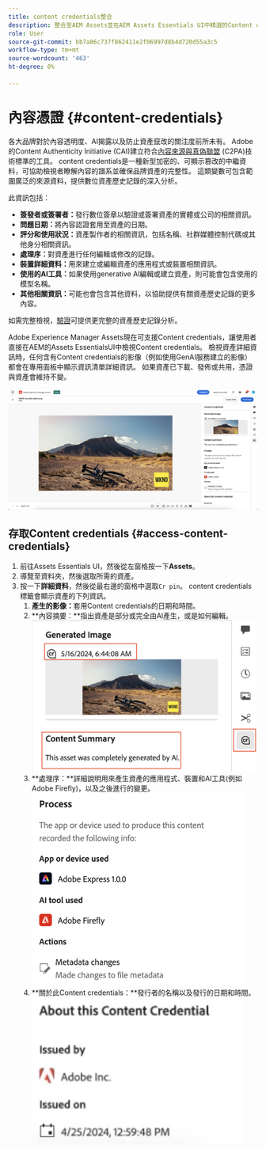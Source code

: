 ```yaml
---
title: content credentials整合
description: 整合至AEM Assets並在AEM Assets Essentials UI中精選的Content credentials，可提供資產歷史記錄的內容，包括資產的製作方式以及誰參與建立資產。 就像數位內容的營養標籤一樣，Content credentials可以協助提高透明度，並建立與受眾之間的信任。
role: User
source-git-commit: bb7a86c737f862411e2f06997d8b4d720d55a3c5
workflow-type: tm+mt
source-wordcount: '463'
ht-degree: 0%

---
```



# 內容憑證 {#content-credentials}

各大品牌對於內容透明度、AI揭露以及防止資產竄改的關注度前所未有。 Adobe的Content Authenticity Initiative (CAI)建立符合[內容來源與真偽聯盟](https://c2pa.org/specifications/specifications/1.1/specs/C2PA_Specification.html#_trust_model) (C2PA)技術標準的工具。 content credentials是一種新型加密的、可顯示篡改的中繼資料，可協助檢視者瞭解內容的譜系並確保品牌資產的完整性。 這類變數可包含範圍廣泛的來源資料，提供數位資產歷史記錄的深入分析。

此資訊包括：

* **簽發者或簽署者：**&#x200B;發行數位簽章以驗證或簽署資產的實體或公司的相關資訊。
* **問題日期：**&#x200B;將內容認證套用至資產的日期。
* **評分和使用狀況：**&#x200B;資產製作者的相關資訊，包括名稱、社群媒體控制代碼或其他身分相關資訊。
* **處理序：**&#x200B;對資產進行任何編輯或修改的記錄。
* **裝置詳細資料：**&#x200B;用來建立或編輯資產的應用程式或裝置相關資訊。
* **使用的AI工具：**&#x200B;如果使用generative AI編輯或建立資產，則可能會包含使用的模型名稱。
* **其他相關資訊：**&#x200B;可能也會包含其他資料，以協助提供有關資產歷史記錄的更多內容。

如需完整檢視，[驗證](https://contentcredentials.org/verify)可提供更完整的資產歷史記錄分析。

Adobe Experience Manager Assets現在可支援Content credentials，讓使用者直接在AEM的Assets EssentialsUI中檢視Content credentials。 檢視資產詳細資訊時，任何含有Content credentials的影像（例如使用GenAI服務建立的影像）都會在專用面板中顯示資訊清單詳細資訊。 如果資產已下載、發佈或共用，憑證與資產會維持不變。

![資產](/help/using/assets/content-credentials.png)

## 存取Content credentials {#access-content-credentials}

1. 前往Assets Essentials UI，然後從左窗格按一下&#x200B;**Assets**。
1. 導覽至資料夾，然後選取所需的資產。
1. 按一下&#x200B;**詳細資料**，然後從最右邊的窗格中選取`Cr pin`。 content credentials標籤會顯示資產的下列資訊。
   1. **產生的影像：**&#x200B;套用Content credentials的日期和時間。
   1. **內容摘要：**指出資產是部分或完全由AI產生，或是如何編輯。
      ![內容摘要](/help/using/assets/content-credentials1.png)
   1. **處理序：**詳細說明用來產生資產的應用程式、裝置和AI工具(例如Adobe Firefly)，以及之後進行的變更。
      ![處理程式](/help/using/assets/CR-Process.png)
   1. **關於此Content credentials：**發行者的名稱以及發行的日期和時間。
      ![簽發者](/help/using/assets/CR-issuer.png)